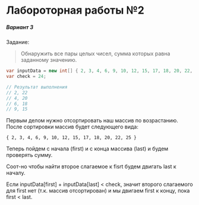 # Лабороторная работы №2

##### Вариант 3

Задание:

> Обнаружить все пары целых чисел, сумма которых равна заданному значению. 
```csharp
var inputData = new int[] { 2, 3, 4, 6, 9, 10, 12, 15, 17, 18, 20, 22, 25 };
var check = 24;

// Результат выполнения
// 2, 22
// 4, 20
// 6, 18
// 9, 15
```

Первым делом нужно отсортировать наш массив по возрастанию. После сортировки массив будет следующего вида:

`{ 2, 3, 4, 6, 9, 10, 12, 15, 17, 18, 20, 22, 25 }`

Теперь пойдем с начала (first) и с конца массива (last) и будем проверять сумму.

Соот-но чтобы найти второе слагаемое к fisrt будем двигать last к началу.

Если inputData[first] + inputData[last] < check, значит второго слагаемого для first нет (т.к. массив отсортирован) и мы двигаем first к концу, пока first < last.
